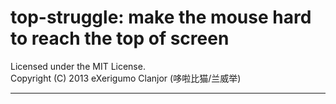 # top-struggle: make the mouse hard to reach the top of screen
Licensed under the MIT License.<br>
Copyright (C) 2013 eXerigumo Clanjor (哆啦比猫/兰威举)<hr>


